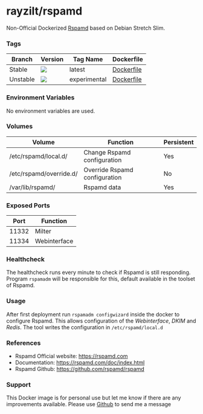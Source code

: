 # rayzilt/rspamd #

Non-Official Dockerized [Rspamd](https://rspamd.com/) based on Debian Stretch Slim.

### Tags ###
Branch   | Version  | Tag Name     | Dockerfile
-------- | -------- | ------------ | ---------
Stable   | [![](https://images.microbadger.com/badges/version/rayzilt/rspamd.svg)](https://microbadger.com/images/rayzilt/rspamd "Get your own version badge on microbadger.com")    | latest       | [Dockerfile](https://github.com/Rayzilt/Docker-Rspamd/blob/master/Stable/Dockerfile)
Unstable | [![](https://images.microbadger.com/badges/version/rayzilt/rspamd:1.8.svg)](https://microbadger.com/images/rayzilt/rspamd:1.8 "Get your own version badge on microbadger.com")    | experimental | [Dockerfile](https://github.com/Rayzilt/Docker-Rspamd/blob/master/Experimental/Dockerfile)

### Environment Variables ###
No environment variables are used.

### Volumes ###
Volume                  | Function                      | Persistent
----------------------- | ----------------------------- | --------
/etc/rspamd/local.d/    | Change Rspamd configuration   | Yes
/etc/rspamd/override.d/ | Override Rspamd configuration | No
/var/lib/rspamd/        | Rspamd data                   | Yes

### Exposed Ports ###
Port  | Function
----- | ------------
11332 | Milter
11334 | Webinterface

### Healthcheck ###
The healthcheck runs every minute to check if Rspamd is still responding.
Program `rspamadm` will be responsible for this, default available in the toolset of Rspamd.

### Usage ###
After first deployment run `rspamadm configwizard` inside the docker to configure Rspamd.
This allows configuration of the _Webinterface_, _DKIM_ and _Redis_. The tool writes the configuration in `/etc/rspamd/local.d`

### References ###
* Rspamd Official website: https://rspamd.com
* Documentation: https://rspamd.com/doc/index.html
* Rspamd Github: https://github.com/rspamd/rspamd

### Support ###
This Docker image is for personal use but let me know if there are any improvements available.
Please use [Github](https://github.com/Rayzilt/Docker-Rspamd) to send me a message
